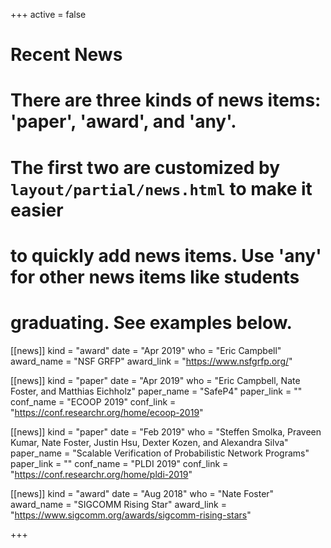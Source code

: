 +++
active = false

# Recent News
# There are three kinds of news items: 'paper', 'award', and 'any'.
# The first two are customized by `layout/partial/news.html` to make it easier
# to quickly add news items. Use 'any' for other news items like students
# graduating. See examples below.

[[news]]
  kind = "award"
  date = "Apr 2019"
  who = "Eric Campbell"
  award_name = "NSF GRFP"
  award_link = "https://www.nsfgrfp.org/"

[[news]]
  kind = "paper"
  date = "Apr 2019"
  who = "Eric Campbell, Nate Foster, and Matthias Eichholz"
  paper_name = "SafeP4"
  paper_link = ""
  conf_name = "ECOOP 2019"
  conf_link = "https://conf.researchr.org/home/ecoop-2019"

[[news]]
  kind = "paper"
  date = "Feb 2019"
  who = "Steffen Smolka, Praveen Kumar, Nate Foster, Justin Hsu, Dexter Kozen, and Alexandra Silva"
  paper_name = "Scalable Verification of Probabilistic Network Programs"
  paper_link = ""
  conf_name = "PLDI 2019"
  conf_link = "https://conf.researchr.org/home/pldi-2019"

[[news]]
  kind = "award"
  date = "Aug 2018"
  who = "Nate Foster"
  award_name = "SIGCOMM Rising Star"
  award_link = "https://www.sigcomm.org/awards/sigcomm-rising-stars"

+++

